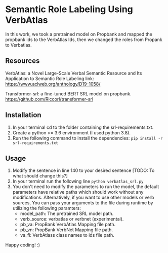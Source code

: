 # Semantic Role Labeling Using VerbAtlas


In this work, we took a pretrained model on Propbank and mapped the propbank ids to the VerbAtlas Ids, 
then we changed the roles from Propank to Verbatlas.   

## Resources
VerbAtlas: a Novel Large-Scale Verbal Semantic Resource and Its Application to Semantic Role Labeling
link: https://www.aclweb.org/anthology/D19-1058/

Transformer-srl: a fine-tuned BERT SRL model on propbank. 
https://github.com/Riccorl/transformer-srl

## Installation 
1. In your terminal cd to the folder containing the srl-requirements.txt.
2. Create a python >= 3.6 environment (I used python 3.8).
2. Run the following command to install the dependencies: 
`pip install -r srl-requirements.txt`
   
## Usage 

1.  Modify the sentence in line 140 to your desired sentence [TODO: To what should change this?]
2.  In your terminal run the following line
````python verbatlas_srl.py````
3. You don't need to modify the parameters to run the model, the default parameters have relative paths which should work without any modifications. 
   Alternatively, if you want to use other models or verb sources, You can pass your arguments to the file during runtime by utilizing the following paramters: 
    * model_path: The pretrained SRL  model path.
    * verb_source: verbatlas or verbnet (experimental).
    * pb_va: PropBank VerbAtlas Mapping file path.
    * pb_vn: PropBank VerbNet Mapping file path.
    * va_fi: VerbAtlass class names to ids file path.
   

Happy coding! :)